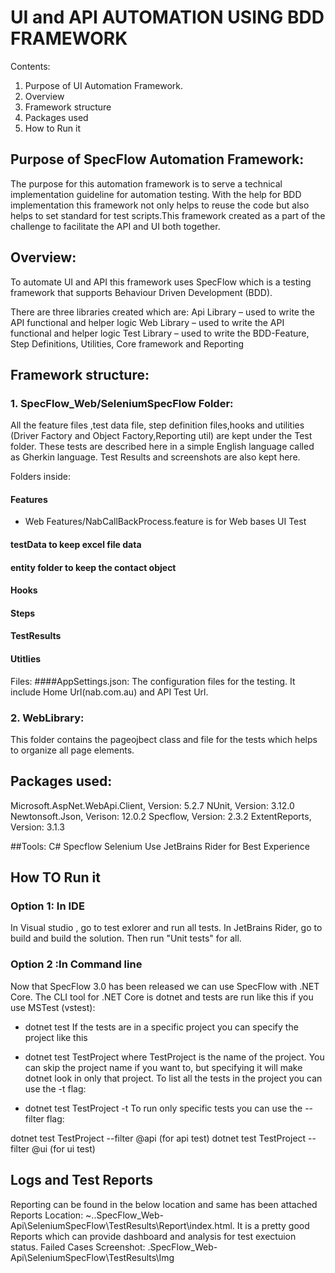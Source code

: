 # UI and API AUTOMATION USING BDD FRAMEWORK

Contents:

1. Purpose of UI  Automation Framework.
2. Overview
3. Framework structure
4. Packages used
5. How to Run it 

## Purpose of SpecFlow  Automation Framework:

The purpose for this automation framework is to serve a technical implementation guideline for automation testing. With the help for BDD implementation this framework not only helps to reuse the code but also helps to set standard for test scripts.This framework created as a part of the challenge to facilitate the API and UI both together.

## Overview:

To automate UI and API this framework uses SpecFlow which is a testing framework that supports Behaviour Driven Development (BDD).

There are three libraries created which are:
Api Library – used to write the API functional and helper logic
Web Library – used to write the API functional and helper logic
Test Library – used to write the BDD-Feature, Step Definitions, Utilities, Core framework and Reporting

## Framework structure:


### 1. SpecFlow_Web/SeleniumSpecFlow  Folder:

All the feature files ,test data file, step definition files,hooks and utilities (Driver Factory and Object Factory,Reporting util) are kept under the Test folder. These tests are described here in a simple English language called as Gherkin language.
Test Results and screenshots are also kept here.

Folders inside:
#### Features
* Web Features/NabCallBackProcess.feature is for Web bases UI Test
#### testData to keep excel file data
#### entity folder to keep the contact object  
#### Hooks
#### Steps
#### TestResults
#### Utitlies

Files:
####AppSettings.json: The configuration files for the testing. It include Home Url(nab.com.au) and API Test Url.


### 2. WebLibrary:

This folder contains the pageojbect class and file for the tests which helps to organize all page elements.

## Packages used:

Microsoft.AspNet.WebApi.Client, Version: 5.2.7 NUnit, Version: 3.12.0 Newtonsoft.Json, Verison: 12.0.2 Specflow, Version: 2.3.2 ExtentReports, Version: 3.1.3

##Tools: 
C# Specflow Selenium Use JetBrains Rider for Best Experience

## How TO Run it

### Option 1: In IDE
In Visual studio , go to test exlorer and run all tests.
In JetBrains Rider, go to build and build the solution. Then run "Unit tests" for all.

### Option 2 :In Command line 

Now that SpecFlow 3.0 has been released we can use SpecFlow with .NET Core. The CLI tool for .NET Core is dotnet and tests are run like this if you use MSTest (vstest):

* dotnet test
If the tests are in a specific project you can specify the project like this

* dotnet test TestProject
where TestProject is the name of the project. You can skip the project name if you want to, but specifying it will make dotnet look in only that project. To list all the tests in the project you can use the -t flag:

* dotnet test TestProject -t
To run only specific tests you can use the --filter flag:

dotnet test TestProject --filter @api  (for api test)
dotnet test TestProject --filter @ui  (for ui test)

## Logs and Test Reports

Reporting can be found in the below location and same has been attached 
Reports Location: ~..SpecFlow_Web-Api\SeleniumSpecFlow\TestResults\Report\index.html. It is a pretty good Reports which can provide dashboard and analysis for test exectuion status.
Failed Cases Screenshot:  .SpecFlow_Web-Api\SeleniumSpecFlow\TestResults\Img


